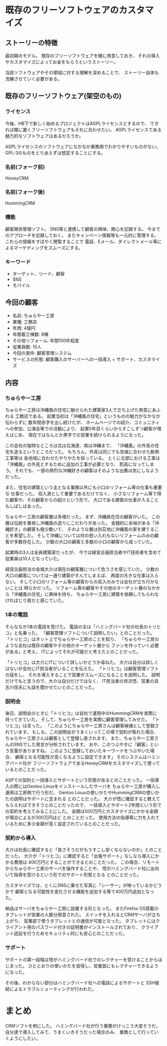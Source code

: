 既存のフリーソフトウェアのカスタマイズ
======================================

ストーリーの特徴
----------------

最初期のモデル。
既存のフリーソフトウェアを棚に用意しておき、
それの導入やカスタマイズによってお金をもらうというストーリー。

当該ソフトウェアやその領域に対する理解を深めることで、
ストーリー自体も洗練させていく必要がある。

既存のフリーソフトウェア(架空のもの)
------------------------------------

### ライセンス

今後、HB下で新しく始めるプロジェクトはAGPLライセンスとするので、
できれば棚に置くフリーソフトウェアもそれに合わせたい。
AGPLライセンスである魅力的なソフトウェアはあるだろうか。

AGPLライセンスのソフトウェアになかなか業務用でわかりやすいものがない。
GPL-3のものをとりあえずは想定することにする。

### 名前(フォーク前)

HoneyCRM

### 名前(フォーク後)

HummingCRM

### 機能

顧客関係管理ソフト。
SNS等と連携して顧客の興味、関心を記録する。
今までのアプローチを記録しておく。
またキャンペーン情報等も一元的に管理する。
これらの情報をすばやく閲覧することで
電話、Eメール、ダイレクトメール等によるマーケティングをスムーズにする。

### キーワード

* ターゲット、リード、顧客
* SNS
* モバイル

今回の顧客
----------

* 名前: ちゅらやー工房
* 業種: 工務店
* 年商: 4億円
* 年間着工棟数: 8棟
* その他リフォーム: 年間100件程度
* 従業員数: 10人
* 今回の案件: 顧客管理システム
* サービスの形態: 顧客購入のサーバーへの一括導入 + サポート、カスタマイズ

内容
----

### ちゅらやー工房

ちゅらやー工房は沖縄風の住宅に魅せられた建築家3人で立ち上げた熱意にあふれる
工務店である。
起業当初は「沖縄風の住宅」というものの魅力がなかなか伝わらずに
数年間赤字を出し続けたが、
ホームページでの紹介、コミュニティへの参加、公演会等での活動により、
起業5年目くらいからすこしずつ顧客が増えはじめ、
現在ではなんとか黒字での営業を続けられるようになった。

この会社の独特なところは北は北海道、南は沖縄まで、
「沖縄風」の外見の住宅を造るというところだった。
もちろん、外見は同じでも気候に合わせた断熱工事等は
各地域に合わせたやりかたを採っている。
とくに北部における工事は「沖縄風」の外見とするために追加の工事が必要となり、
割高になってしまう。
それでも、一部の熱烈な沖縄好きの顧客はそのような出費は気にしなようだった。

また、住宅の建築という主となる業務以外にも小口のリフォーム等の仕事も重要な
仕事だった。
収入源として重要であるだけでなく、
小さなリフォーム等で得た顧客や、その顧客からの紹介という形で、
大口である建築の仕事が入ることもしばしばあった。

ちゅらやー工房の顧客層は多様だった。
まず、沖縄県在住の顧客がいた。
この層は伝統を重視し沖縄風の造りにこだわりがあった。
金銭的に余裕がある「沖縄好き」の顧客も極少数いて、
そのような層は別荘地に沖縄風の家を建てることを希望した。
そして沖縄については何の思い入れもないリフォームのみの顧客が多数存在した。
少数の大口の顧客と多数の小口の顧客から成っていた。

起業時の3人は全員建築家だったが、
今では経営企画担当者やIT技術者を含めて従業員は10人となっていた。

経営企画担当の金城大介は現在の顧客層について危うさを感じていた。
少数の大口の顧客については一通り建築がすんでしまえば、
再度の大きな仕事は入らない。
そして小口のリフォーム等の顧客からの収入のみでは会社が立ち行かないことは
明らかだった。
リフォーム等の顧客やその他のターゲット層のなかから「沖縄風の住宅」に興味を持ち、
ちゅらやー工房に建築を依頼してもらわなければじり貧だと感じていた。

### 1本の電話

そんななか1本の電話を受けた。
電話の主は「ハミングバード社の社長のトリヒコ」と名乗った。
「顧客管理ソフトについて説明したい」とのことだった。
「トリヒコ」はネット上でちゅらやー工房のことを知り、
「ちゅらやー工房のような会社は既存の顧客やその他のターゲット層から
ファンを作っていく必要がある」と考え、
ITによってそれが可能だと考えたとのことだった。

「トリヒコ」は大介にITについて詳しいかどうか尋ねた。
大介は自分は詳しくはないが会社にIT担当者がいることを伝えた。
「トリヒコ」は顧客管理ソフトの話をし、
それを導入することで営業がスムーズになることを説明した。
説明だけでもと言うので、大介は自分だけではなく、
IT担当者の貝沢悟、営業の具志川信夫にも話を聞かせたいとのことだった。

### 説明会

後日、説明会のときに「トリヒコ」は自社で運用中のHummingCRMを実際に
持ってきていた。
そして、ちゅらやー工房を実際に顧客管理してみせた。
「トリヒコ」は言った。
「このようにちゅらやー工房さんは顧客候補として登録されています。
もしも、この説明会がうまくいってこの場で契約が取れた場合、
ちゅらやー工房さんは顧客として登録し直されます。
また、ちゅらやー工房さんのSNSでした発言が分析されています。
おや、このつぶやきに『顧客』という言葉がありますね。
このように登録しておいたキーワードをつぶやいた場合、
顧客となる可能性が高くなるように設定できます」
そのシステムはハミングバード社が
フリーソフトウェアであるHoneyCRMをカスタマイズして使っているとのことだった。

ASPでの契約と一括導入とサポートという形態があるとのことだった。
一括導入の際にはGentoo Linuxをインストールしたサーバを
ちゅらやー工房が購入し運用は工房側で行う形だ。
Gentoo Linuxの使いかたやHummingCRMの使いかたの説明はサポートに含まれる
とのことだった。
大介が悟に確認すると教えてもらえればできそうとのことだったので、
一括導入とサポート2年間という形での契約を考えてみることにした。
金額は500万円とカスタマイズにかかる金額が場合によるが300万円ほど
とのことだった。
使用方法の指導等に力を入れているために多少金額が高く設定されているとのことだった。

### 契約から導入

大介は社長に確認すると「良さそうだがもうすこし安くならないのか」とのことだった。
大介が「トリヒコ」に確認すると「出張サポート」なしなら導入にかかる費用は
400万円とすることができるとのことだった。
この場合、リモートからちゅらやー工房のサーバを操作することや、
悟がハミングバード社に出向いて指導を受けるという形でのサポート形態となる
とのことだった。

カスタマイズでは、とくにSNSに乗せた写真に「シーサー」が映っているかどうかで
顧客となる可能性を変化させる機能を追加する等で400万円追加となった。

納品はサーバをちゅらやー工房に設置する形となった。
またFirefox OS搭載のタブレットが営業の人数分用意された。
スイッチを入れるとCRMサーバが立ち上がり、
営業部で使うタブレットとの通信が可能となった。
タブレットにはクライアント用のパスワード付きの証明書がインストールされており、
クライアント認証を行うためセキュリティ的にも安心とのことだった。

### サポート

サポートの第一段階は悟がハミングバード社でのレクチャーを受けることからはじまった。
ひととおりの使いかたを習得し、営業部にもレクチャーできるようになった。

その後、わからない部分はハミングバード社への電話によるサポートと
SSH接続によるトラブルシューティングが行われた。

まとめ
======

CRMソフトを例にした。
ハミングバード社が行う業務がけっこう大変そうだ。
自分達で導入してみて、うまくいきそうだった場合のみ、
業務として行っていくようにしたい。
